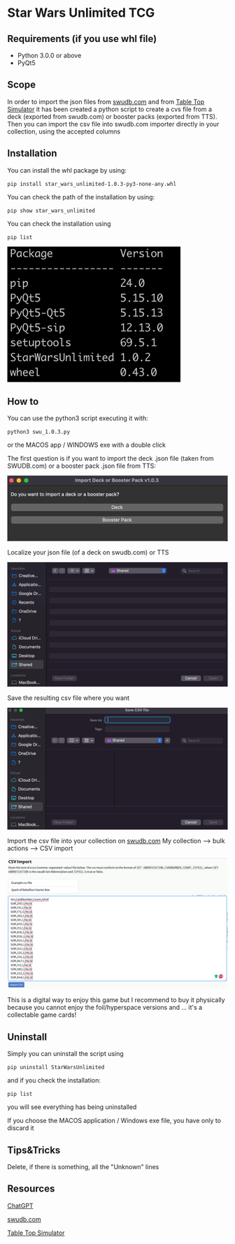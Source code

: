 # Star Wars Unlimited TCG 
## Requirements (if you use whl file)
- Python 3.0.0 or above
- PyQt5

## Scope
In order to import the json files from [swudb.com](https://swudb.com/) and from [Table Top Simulator](https://store.steampowered.com/app/286160/Tabletop_Simulator/) it has been created a python script to create a cvs file from a deck (exported from swudb.com) or booster packs (exported from TTS).  Then you can import the csv file into swudb.com importer directly in your collection, using the accepted columns

## Installation
You can install the whl package by using:
```
pip install star_wars_unlimited-1.0.3-py3-none-any.whl
```

You can check the path of the installation by using:
```
pip show star_wars_unlimited
```
You can check the installation using 
```
pip list
```

![](images/list.png)

## How to
You can use the python3 script executing it with:
```
python3 swu_1.0.3.py
```
 or the MACOS app / WINDOWS exe with a double click

The first question is if you  want to import the deck .json file (taken from SWUDB.com) or a booster pack .json file from TTS:

![](images/question.png) 

Localize your json file (of a deck on swudb.com) or TTS

![](images/json.png)

Save the resulting csv file where you want

![](images/csv.png)

Import the csv file into your collection on [swudb.com](https://swudb.com/)
My collection --> bulk actions --> CSV import

![](images/swudb.png)

This is a digital way to enjoy this game but I recommend to buy it physically because you cannot enjoy the foil/hyperspace versions and ... it's a collectable game cards!

## Uninstall

Simply you can uninstall the script using
```
pip uninstall StarWarsUnlimited
```
and if you check the installation:
```
pip list
```
you will see everything has being uninstalled

If you choose the MACOS application / Windows exe file, you have only to discard it

## Tips&Tricks

Delete, if there is something, all the "Unknown" lines

## Resources
[ChatGPT](https://chatgpt.com/)

[swudb.com](https://swudb.com/)

[Table Top Simulator](https://store.steampowered.com/app/286160/Tabletop_Simulator/)

